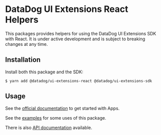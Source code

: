# DataDog UI Extensions React Helpers

This packages provides helpers for using the DataDog UI Extensions SDK with React. It is under active development and is subject to breaking changes at any time.

## Installation

Install both this package and the SDK:

```Console
$ yarn add @datadog/ui-extensions-react @datadog/ui-extensions-sdk
```

## Usage

See the [official documentation][] to get started with Apps.

See the [examples][] for some uses of this package.

There is also [API documentation][] available.

[api documentation]: https://datadoghq.dev/apps/modules/_datadog_ui_extensions_react.html
[official documentation]: https://docs.datadoghq.com/developers/datadog_apps
[examples]: https://github.com/DataDog/apps/tree/master/examples
